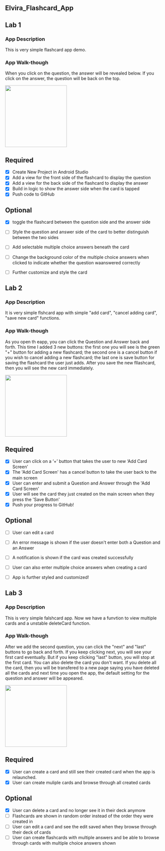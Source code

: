 ## Elvira_Flashcard_App  

## Lab 1

### App Description
This is very simple flashcard app demo.

### App Walk-though
When you click on the question, the answer will be revealed below. If you click on the answer, the question will be back on the top.

<img src="http://g.recordit.co/HhEop7v8n7.gif" width=200><br>


## Required
- [x] Create New Project in Android Studio
- [x] Add a view for the front side of the flashcard to display the question
- [x] Add a view for the back side of the flashcard to display the answer
- [x] Build in logic to show the answer side when the card is tapped
- [x] Push code to GitHub
## Optional
- [x] toggle the flashcard between the question side and the answer side
- [ ] Style the question and answer side of the card to better distinguish between the two sides
- [ ] Add selectable multiple choice answers beneath the card
- [ ] Change the background color of the multiple choice answers when clicked to indicate whether the question waanswered correctly
- [ ] Further customize and style the card



## Lab 2

### App Description
It is very simple flshcard app with simple "add card", "cancel adding card", "save new card" functions.

### App Walk-though
As you open th eapp, you can click the Question and Answer back and forth. This time I added 3 new buttons:  the first one you will see is the green "+" button for adding a new flashcard; the second one is a cancel button if you wish to cancel adding a new flashcard; the last one is save button for saving the flashcard the user just adds. After you save the new fllashcard, then you will see the new card immediately.

<img src="http://g.recordit.co/RyX5FK9P2X.gif" width=200><br>


## Required
- [X] User can click on a ‘+’ button that takes the user to new ‘Add Card Screen’
- [X] The 'Add Card Screen' has a cancel button to take the user back to the main screen
- [X] User can enter and submit a Question and Answer through the 'Add Card Screen'
- [X] User will see the card they just created on the main screen when they press the 'Save Button'
- [X] Push your progress to GitHub!

## Optional
- [ ] User can edit a card
- [ ] An error message is shown if the user doesn't enter both a Question and an Answer
- [ ] A notification is shown if the card was created successfully
- [ ] User can also enter multiple choice answers when creating a card
- [ ] App is further styled and customized!



## Lab 3

### App Description
This is very simple falshcard app. Now we have a funvtion to view multiple cards and a unstable deleteCard function.

### App Walk-though
After we add the second question, you can click the "next" and "last" buttons to go back and forth. If you keep clicking next, you will see your first card eventually. But if you keep clicking "last" button, you will stop at the first card. You can also delete the card you don't want. If you delete all the card, then you will be transfered to a new page saying you have deleted all the cards and next time you open the app, the default setting for the question and answer will be appeared.

<img src="http://g.recordit.co/PrbiUBSriF.gif" width=200><br>


## Required
- [x] User can create a card and still see their created card when the app is relaunched.
- [x] User can create muliple cards and browse through all created cards

## Optional
- [x] User can delete a card and no longer see it in their deck anymore
- [ ] Flashcards are shown in random order instead of the order they were created in
- [ ] User can edit a card and see the edit saved when they browse through their deck of cards
- [ ] User can create flashcards with multiple answers and be able to browse through cards with multiple choice answers shown
